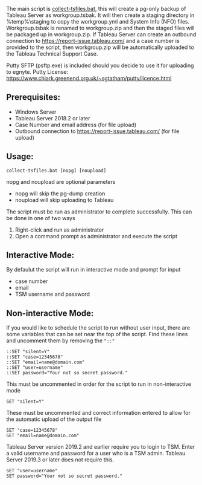 The main script is [collect-tsfiles.bat](https://github.com/TLarson-Tableau/collect-tableauserver-files/blob/master/collect-tsfiles.bat), this will create a pg-only backup of Tableau Server as workgroup.tsbak. It will then create a staging directory in %temp%\staging to copy the workgroup.yml and System Info (NFO) files. Workgroup.tsbak is renamed to workgroup.zip and then the staged files will be packaged up in workgroup.zip. If Tableau Server can create an outbound connection to https://report-issue.tableau.com/ and a case number is provided to the script, then workgroup.zip will be automatically uploaded to the Tableau Technical Support Case.

Putty SFTP (psftp.exe) is included should you decide to use it for uploading to egnyte.
Putty License: https://www.chiark.greenend.org.uk/~sgtatham/putty/licence.html

## Prerequisites:
- Windows Server
- Tableau Server 2018.2 or later
- Case Number and email address (for file upload)
- Outbound connection to https://report-issue.tableau.com/ (for file upload)

## Usage:
```
collect-tsfiles.bat [nopg] [noupload]
```

nopg and noupload are optional parameters
- nopg will skip the pg-dump creation
- noupload will skip uploading to Tableau

The script must be run as administrator to complete successfully.
This can be done in one of two ways
  1. Right-click and run as administrator
  2. Open a command prompt as administrator and execute the script

## Interactive Mode:
By defaulut the script will run in interactive mode and prompt for input
- case number
- email
- TSM username and password

## Non-interactive Mode:
If you would like to schedule the script to run without user input, there are some variables that can be set near the top of the script.
Find these lines and uncomment them by removing the `"::"`
```
::SET "silent=Y"
::SET "case=12345678"
::SET "email=name@domain.com"
::SET "user=username"
::SET password="Your not so secret password."
```
 
This must be uncommented in order for the script to run in non-interactive mode
```
SET "silent=Y"
```

These must be uncommented and correct information entered to allow for the automatic upload of the output file
```
SET "case=12345678"
SET "email=name@domain.com"
```

Tableau Server version 2019.2 and earlier require you to login to TSM. Enter a valid username and password for a user who is a TSM admin. Tableau Server 2019.3 or later does not require this.
```
SET "user=username"
SET password="Your not so secret password."
```
